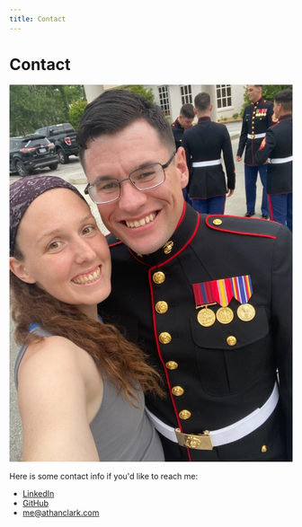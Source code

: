 ```yaml
---
title: Contact
---
```


Contact
========

<img src="/images/me.jpg" class="personal" />

Here is some contact info if you'd like to reach me:

- <a href="https://linkedin.com/in/athan-clark" target="__blank">LinkedIn</a>
- <a href="https://github.com/athanclark" target="__blank">GitHub</a>
- [me@athanclark.com](mailto:me@athanclark.com)

